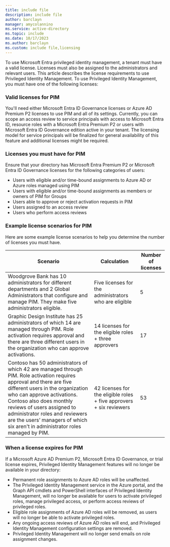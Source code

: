 ```yaml
---
title: include file
description: include file
author: barclayn
manager: amycolannino
ms.service: active-directory
ms.topic: include
ms.date: 10/17/2023
ms.author: barclayn
ms.custom: include file,licensing
---
```


To use Microsoft Entra privileged identity management, a tenant must have a valid license. Licenses must also be assigned to the administrators and relevant users. This article describes the license requirements to use Privileged Identity Management.  To use Privileged Identity Management, you must have one of the following licenses:


### Valid licenses for PIM

You'll need either Microsoft Entra ID Governance licenses or Azure AD Premium P2 licenses to use PIM and all of its settings. Currently, you can scope an access review to service principals with access to Microsoft Entra ID, resource roles with a Microsoft Entra Premium P2 or users with Microsoft Entra ID Governance edition active in your tenant. The licensing model for service principals will be finalized for general availability of this feature and additional licenses might be required. 

### Licenses you must have for PIM

Ensure that your directory has Microsoft Entra Premium P2 or Microsoft Entra ID Governance licenses for the following categories of users:

- Users with eligible and/or time-bound assignments to Azure AD or Azure roles managed using PIM
- Users with eligible and/or time-bound assignments as members or owners of PIM for Groups
- Users able to approve or reject activation requests in PIM
- Users assigned to an access review
- Users who perform access reviews


### Example license scenarios for PIM

Here are some example license scenarios to help you determine the number of licenses you must have.

| Scenario | Calculation | Number of licenses |
| --- | --- | --- |
| Woodgrove Bank has 10 administrators for different departments and 2 Global Administrators that configure and manage PIM. They make five administrators eligible. | Five licenses for the administrators who are eligible | 5 |
| Graphic Design Institute has 25 administrators of which 14 are managed through PIM. Role activation requires approval and there are three different users in the organization who can approve activations. | 14 licenses for the eligible roles + three approvers | 17 |
| Contoso has 50 administrators of which 42 are managed through PIM. Role activation requires approval and there are five different users in the organization who can approve activations. Contoso also does monthly reviews of users assigned to administrator roles and reviewers are the users’ managers of which six aren't in administrator roles managed by PIM. | 42 licenses for the eligible roles + five approvers + six reviewers | 53 |

### When a license expires for PIM

If a Microsoft Azure AD Premium P2, Microsoft Entra ID Governance, or trial license expires, Privileged Identity Management features will no longer be available in your directory:

- Permanent role assignments to Azure AD roles will be unaffected.
- The Privileged Identity Management service in the Azure portal, and the Graph API cmdlets and PowerShell interfaces of Privileged Identity Management, will no longer be available for users to activate privileged roles, manage privileged access, or perform access reviews of privileged roles.
- Eligible role assignments of Azure AD roles will be removed, as users will no longer be able to activate privileged roles.
- Any ongoing access reviews of Azure AD roles will end, and Privileged Identity Management configuration settings are removed.
- Privileged Identity Management will no longer send emails on role assignment changes.
